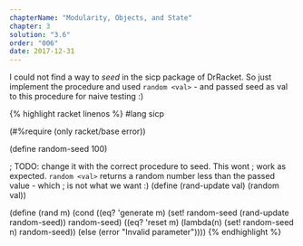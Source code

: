 ```yaml
---
chapterName: "Modularity, Objects, and State"
chapter: 3
solution: "3.6"
order: "006"
date: 2017-12-31 
---
```


I could not find a way to *seed* in the sicp package of DrRacket. So just implement the procedure and used `random <val>` - and passed seed as val to this procedure for naive testing :)

{% highlight racket linenos %}
#lang sicp

(#%require (only racket/base error))

(define random-seed 100)

; TODO: change it with the correct procedure to seed. This wont 
; work as expected. `random <val>` returns a random number less than the passed value - which 
; is not what we want :)
(define (rand-update val)
  (random val))

(define (rand m)
    (cond
      ((eq? 'generate m) (set! random-seed (rand-update random-seed)) random-seed)
      ((eq? 'reset m) (lambda(n) (set! random-seed n) random-seed))
      (else (error "Invalid parameter"))))
{% endhighlight %}

